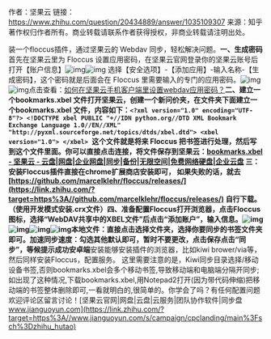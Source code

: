作者：坚果云
链接：https://www.zhihu.com/question/20434889/answer/1035109307
来源：知乎
著作权归作者所有。商业转载请联系作者获得授权，非商业转载请注明出处。



装一个floccus插件，通过坚果云的 Webdav 同步，轻松解决问题。**一、生成密码**首先在坚果云里为 Floccus 设置应用密码，在坚果云官网登录你的坚果云账号后打开【账户信息】![img](https://pic3.zhimg.com/50/v2-70a0c8ceb193b22911b4bed9634b6fd5_hd.jpg?source=1940ef5c)![img](https://pic2.zhimg.com/v2-70a0c8ceb193b22911b4bed9634b6fd5_r.jpg?source=1940ef5c)
选择【安全选项】-【添加应用】-输入名称-【生成密码】，这个密码就是后面会在 Floccus 里需要输入的专门的应用密码。![img](https://pic1.zhimg.com/50/v2-4595f860079d47a8a4d27d5a3f14bf81_hd.jpg?source=1940ef5c)![img](https://pic3.zhimg.com/v2-4595f860079d47a8a4d27d5a3f14bf81_r.jpg?source=1940ef5c)点击查看：[如何在坚果云手机客户端里设置webdav应用密码？](https://link.zhihu.com/?target=http%3A//www.jianguoyun.com/s/help/%3Fp%3D2064)**二、**建立一个bookmarks.xbel 文件打开坚果云，创建一个新问价夹，在文件夹下面建立一个bookmarks.xbel 文件，内容如下：`<?xml version="1.0" encoding="UTF-8"?> <!DOCTYPE xbel PUBLIC "+//IDN python.org//DTD XML Bookmark Exchange Language 1.0//EN//XML" "http://pyxml.sourceforge.net/topics/dtds/xbel.dtd"> <xbel version="1.0"> </xbel> `这个文件就是将来 Floccus 把书签进行处理，然后写到这个文件里面。你可以直接点击连接，将文件保存到坚果云：[bookmarks.xbel - 坚果云 - 云盘|网盘|企业网盘|同步|备份|无限空间|免费网络硬盘|企业云盘](https://link.zhihu.com/?target=https%3A//www.jianguoyun.com/p/Dau2M7EQ_tjlBxjakeIC) **三：安装Floccus插件**直接在chrome扩展商店安装即可， 如果失败的话，就去[https://github.com/marcelklehr/floccus/releases/](https://link.zhihu.com/?target=https%3A//github.com/marcelklehr/floccus/releases/)  自行下载。（使用开发模式安装.crx文件）**四、准备配置Floccus**打开浏览器，点击Floccus图标，选择“WebDAV共享中的XBEL文件”后点击“添加账户”，输入信息。![img](https://pic3.zhimg.com/50/v2-80aa1eacef560a24369f695a2fe0a0e4_hd.jpg?source=1940ef5c)![img](https://pic2.zhimg.com/v2-80aa1eacef560a24369f695a2fe0a0e4_r.jpg?source=1940ef5c)![img](https://pic3.zhimg.com/50/v2-fe5075a693d75084999e630b884dced8_hd.jpg?source=1940ef5c)![img](https://pic2.zhimg.com/v2-fe5075a693d75084999e630b884dced8_r.jpg?source=1940ef5c)本地文件：直接点击选择文件夹，选择你要同步的书签文件夹即可。加速同步速度：勾选其他默认即可，暂时不要更改，点击保存点击“同步”，等候提示成功**安卓端**安装能够安装插件的浏览器，比如kiwi brower/via等，然后同样安装Floccus，配置服务。
这里需要注意的是，Kiwi同步目录选择/移动设备书签,否则bookmarks.xbel会多个移动书签,导致移动端和电脑端分隔开同步;如出现了这种情况,下载bookmarks.xbel,用Notepad2打开(因为带代码伸缩)把移动端的书签整体删除即可,一看就明白的,很简单的。你学会了吗？有任何配置问题欢迎评论区留言讨论！[坚果云官网|网盘|云盘|云服务|团队协作软件|同步盘​www.jianguoyun.com](https://link.zhihu.com/?target=https%3A//www.jianguoyun.com/s/campaign/cpclanding/main%3Fsch%3Dzhihu_hutao)
